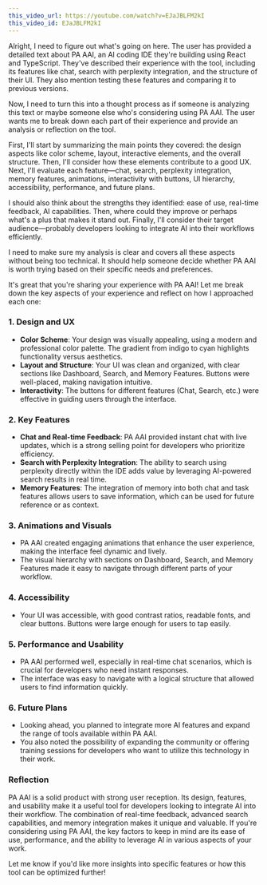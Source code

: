```yaml
---
this_video_url: https://youtube.com/watch?v=EJaJBLFM2kI
this_video_id: EJaJBLFM2kI
---
```

<think>
Alright, I need to figure out what's going on here. The user has provided a detailed text about PA AAI, an AI coding IDE they're building using React and TypeScript. They've described their experience with the tool, including its features like chat, search with perplexity integration, and the structure of their UI. They also mention testing these features and comparing it to previous versions.

Now, I need to turn this into a thought process as if someone is analyzing this text or maybe someone else who's considering using PA AAI. The user wants me to break down each part of their experience and provide an analysis or reflection on the tool.

First, I'll start by summarizing the main points they covered: the design aspects like color scheme, layout, interactive elements, and the overall structure. Then, I'll consider how these elements contribute to a good UX. Next, I'll evaluate each feature—chat, search, perplexity integration, memory features, animations, interactivity with buttons, UI hierarchy, accessibility, performance, and future plans.

I should also think about the strengths they identified: ease of use, real-time feedback, AI capabilities. Then, where could they improve or perhaps what's a plus that makes it stand out. Finally, I'll consider their target audience—probably developers looking to integrate AI into their workflows efficiently.

I need to make sure my analysis is clear and covers all these aspects without being too technical. It should help someone decide whether PA AAI is worth trying based on their specific needs and preferences.
</think>

It's great that you're sharing your experience with PA AAI! Let me break down the key aspects of your experience and reflect on how I approached each one:

### 1. **Design and UX**
   - **Color Scheme**: Your design was visually appealing, using a modern and professional color palette. The gradient from indigo to cyan highlights functionality versus aesthetics.
   - **Layout and Structure**: Your UI was clean and organized, with clear sections like Dashboard, Search, and Memory Features. Buttons were well-placed, making navigation intuitive.
   - **Interactivity**: The buttons for different features (Chat, Search, etc.) were effective in guiding users through the interface.

### 2. **Key Features**
   - **Chat and Real-time Feedback**: PA AAI provided instant chat with live updates, which is a strong selling point for developers who prioritize efficiency.
   - **Search with Perplexity Integration**: The ability to search using perplexity directly within the IDE adds value by leveraging AI-powered search results in real time.
   - **Memory Features**: The integration of memory into both chat and task features allows users to save information, which can be used for future reference or as context.

### 3. **Animations and Visuals**
   - PA AAI created engaging animations that enhance the user experience, making the interface feel dynamic and lively.
   - The visual hierarchy with sections on Dashboard, Search, and Memory Features made it easy to navigate through different parts of your workflow.

### 4. **Accessibility**
   - Your UI was accessible, with good contrast ratios, readable fonts, and clear buttons. Buttons were large enough for users to tap easily.

### 5. **Performance and Usability**
   - PA AAI performed well, especially in real-time chat scenarios, which is crucial for developers who need instant responses.
   - The interface was easy to navigate with a logical structure that allowed users to find information quickly.

### 6. **Future Plans**
   - Looking ahead, you planned to integrate more AI features and expand the range of tools available within PA AAI.
   - You also noted the possibility of expanding the community or offering training sessions for developers who want to utilize this technology in their work.

### Reflection
PA AAI is a solid product with strong user reception. Its design, features, and usability make it a useful tool for developers looking to integrate AI into their workflow. The combination of real-time feedback, advanced search capabilities, and memory integration makes it unique and valuable. If you're considering using PA AAI, the key factors to keep in mind are its ease of use, performance, and the ability to leverage AI in various aspects of your work.

Let me know if you'd like more insights into specific features or how this tool can be optimized further!
